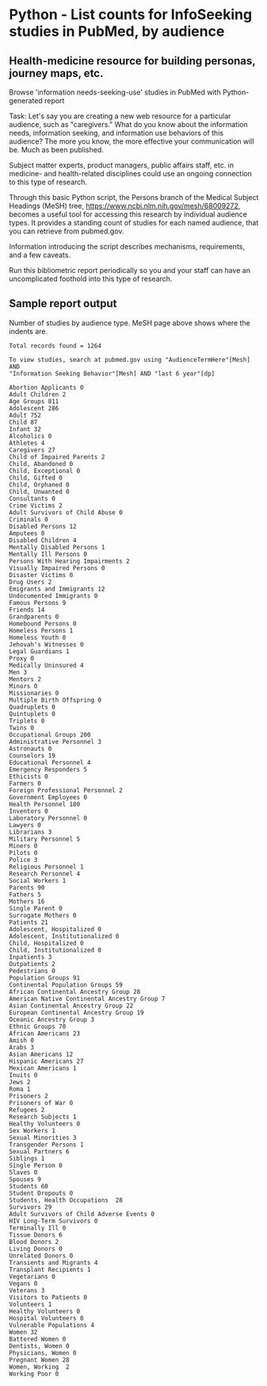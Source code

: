 # Python - List counts for InfoSeeking studies in PubMed, by audience

## Health-medicine resource for building personas, journey maps, etc.

Browse 'information needs-seeking-use' studies in PubMed with Python-generated 
report

Task: Let's say you are creating a new web resource for a particular 
audience, such as "caregivers." What do you know about the information
needs, information seeking, and information use behaviors of this audience? 
The more you know, the more effective your communication will be. Much as 
been published.

Subject matter experts, product managers, public affairs staff, etc. in
medicine- and health-related disciplines could use an ongoing connection to
this type of research.

Through this basic Python script, the Persons branch of the Medical Subject 
Headings (MeSH) tree, https://www.ncbi.nlm.nih.gov/mesh/68009272, becomes a
useful tool for accessing this research by individual audience types. It
provides a standing count of studies for each named audience, that you can
retrieve from pubmed.gov.

Information introducing the script describes mechanisms, requirements, and 
a few caveats.

Run this bibliometric report periodically so you and your staff can have an 
uncomplicated foothold into this type of research.

## Sample report output

Number of studies by audience type. MeSH page above shows where the indents are.

```
Total records found = 1264
 
To view studies, search at pubmed.gov using "AudienceTermHere"[Mesh] AND 
"Information Seeking Behavior"[Mesh] AND "last 6 year"[dp]
 
Abortion Applicants 0
Adult Children 2
Age Groups 811
Adolescent 286
Adult 752
Child 87
Infant 32
Alcoholics 0
Athletes 4
Caregivers 27
Child of Impaired Parents 2
Child, Abandoned 0
Child, Exceptional 0
Child, Gifted 0
Child, Orphaned 0
Child, Unwanted 0
Consultants 0
Crime Victims 2
Adult Survivors of Child Abuse 0
Criminals 0
Disabled Persons 12
Amputees 0
Disabled Children 4
Mentally Disabled Persons 1
Mentally Ill Persons 0
Persons With Hearing Impairments 2
Visually Impaired Persons 0
Disaster Victims 0
Drug Users 2
Emigrants and Immigrants 12
Undocumented Immigrants 0
Famous Persons 9
Friends 14
Grandparents 0
Homebound Persons 0
Homeless Persons 1
Homeless Youth 0
Jehovah's Witnesses 0
Legal Guardians 1
Proxy 0
Medically Uninsured 4
Men 3
Mentors 2
Minors 0
Missionaries 0
Multiple Birth Offspring 0
Quadruplets 0
Quintuplets 0
Triplets 0
Twins 0
Occupational Groups 200
Administrative Personnel 3
Astronauts 0
Counselors 19
Educational Personnel 4
Emergency Responders 5
Ethicists 0
Farmers 0
Foreign Professional Personnel 2
Government Employees 0
Health Personnel 180
Inventors 0
Laboratory Personnel 0
Lawyers 0
Librarians 3
Military Personnel 5
Miners 0
Pilots 0
Police 3
Religious Personnel 1
Research Personnel 4
Social Workers 1
Parents 90
Fathers 5
Mothers 16
Single Parent 0
Surrogate Mothers 0
Patients 21
Adolescent, Hospitalized 0
Adolescent, Institutionalized 0
Child, Hospitalized 0
Child, Institutionalized 0
Inpatients 3
Outpatients 2
Pedestrians 0
Population Groups 91
Continental Population Groups 59
African Continental Ancestry Group 28
American Native Continental Ancestry Group 7
Asian Continental Ancestry Group 22
European Continental Ancestry Group 19
Oceanic Ancestry Group 3
Ethnic Groups 70
African Americans 23
Amish 0
Arabs 3
Asian Americans 12
Hispanic Americans 27
Mexican Americans 1
Inuits 0
Jews 2
Roma 1
Prisoners 2
Prisoners of War 0
Refugees 2
Research Subjects 1
Healthy Volunteers 0
Sex Workers 1
Sexual Minorities 3
Transgender Persons 1
Sexual Partners 6
Siblings 1
Single Person 0
Slaves 0
Spouses 9
Students 60
Student Dropouts 0
Students, Health Occupations  28
Survivors 29
Adult Survivors of Child Adverse Events 0
HIV Long-Term Survivors 0
Terminally Ill 0
Tissue Donors 6
Blood Donors 2
Living Donors 0
Unrelated Donors 0
Transients and Migrants 4
Transplant Recipients 1
Vegetarians 0
Vegans 0
Veterans 3
Visitors to Patients 0
Volunteers 1
Healthy Volunteers 0
Hospital Volunteers 0
Vulnerable Populations 4
Women 32
Battered Women 0
Dentists, Women 0
Physicians, Women 0
Pregnant Women 28
Women, Working  2
Working Poor 0
```

